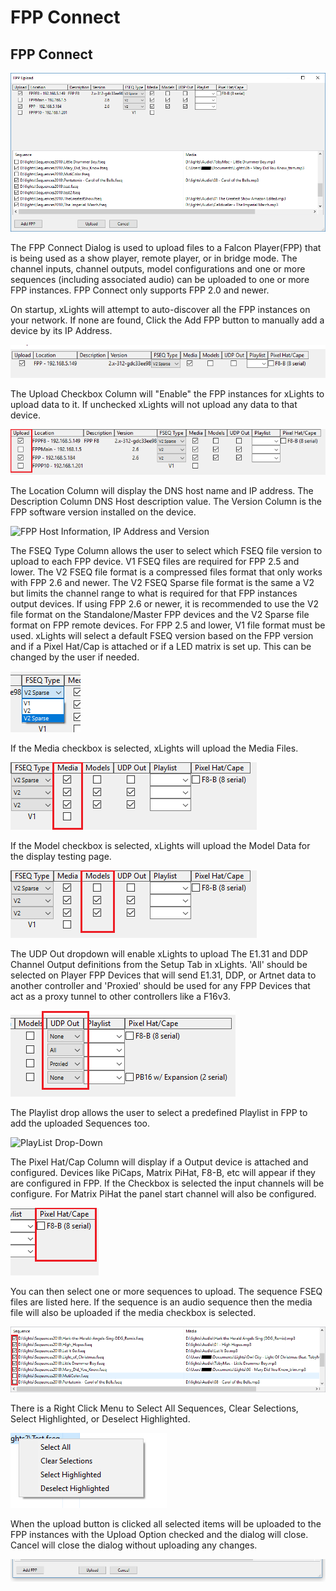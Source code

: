 # FPP Connect

## FPP Connect

![FPP Connect Dialog](<../../../.gitbook/assets/image (159).png>)

The FPP Connect Dialog is used to upload files to a Falcon Player(FPP) that is being used as a show player, remote player, or in bridge mode. The channel inputs, channel outputs, model configurations and one or more sequences (including associated audio) can be uploaded to one or more FPP instances. FPP Connect only supports FPP 2.0 and newer.

On startup, xLights will attempt to auto-discover all the FPP instances on your network. If none are found, Click the Add FPP button to manually add a device by its IP Address.

![List of FPP Devices](<../../../.gitbook/assets/image (117).png>)

The Upload Checkbox Column will "Enable" the FPP instances for xLights to upload data to it. If unchecked xLights will not upload any data to that device.

![Upload Enable Column](<../../../.gitbook/assets/image (466).png>)

The Location Column will display the DNS host name and IP address. The Description Column DNS Host description value. The Version Column is the FPP software version installed on the device.

![FPP Host Information, IP Address and Version ](<../../../.gitbook/assets/image (792).png>)

The FSEQ Type Column allows the user to select which FSEQ file version to upload to each FPP device. V1 FSEQ files are required for FPP 2.5 and lower. The V2 FSEQ file format is a compressed files format that only works with FPP 2.6 and newer. The V2 FSEQ Sparse file format is the same a V2 but limits the channel range to what is required for that FPP instances output devices. If using FPP 2.6 or newer, it is recommended to use the V2 file format on the Standalone/Master FPP devices and the V2 Sparse file format on FPP remote devices. For FPP 2.5 and lower, V1 file format must be used. xLights will select a default FSEQ version based on the FPP version and if a Pixel Hat/Cap is attached or if a LED matrix is set up. This can be changed by the user if needed.

![FSEQ Version Selector](<../../../.gitbook/assets/image (1193).png>)

If the Media checkbox is selected, xLights will upload the Media Files.

![Media Upload Column](<../../../.gitbook/assets/image (925).png>)

If the Model checkbox is selected, xLights will upload the Model Data for the display testing page.

![Model Upload Column](<../../../.gitbook/assets/image (1086).png>)

The UDP Out dropdown will enable xLights to upload The E1.31 and DDP Channel Output definitions from the Setup Tab in xLights. 'All' should be selected on Player FPP Devices that will send E1.31, DDP, or Artnet data to another controller and 'Proxied' should be used for any FPP Devices that act as a proxy tunnel to other controllers like a F16v3.

![](<../../../.gitbook/assets/image (28).png>)

The Playlist drop allows the user to select a predefined Playlist in FPP to add the uploaded Sequences too.

![PlayList Drop-Down](<../../../.gitbook/assets/image (800).png>)

The Pixel Hat/Cap Column will display if a Output device is attached and configured. Devices like PiCaps, Matrix PiHat, F8-B, etc will appear if they are configured in FPP. If the Checkbox is selected the input channels will be configure. For Matrix PiHat the panel start channel will also be configured.

![Hat/Cap Information](<../../../.gitbook/assets/image (964).png>)

You can then select one or more sequences to upload. The sequence FSEQ files are listed here. If the sequence is an audio sequence then the media file will also be uploaded if the media checkbox is selected.

![Sequence Selection](<../../../.gitbook/assets/image (959).png>)

There is a Right Click Menu to Select All Sequences, Clear Selections, Select Highlighted, or Deselect Highlighted.

![](<../../../.gitbook/assets/image (951).png>)

When the upload button is clicked all selected items will be uploaded to the FPP instances with the Upload Option checked and the dialog will close. Cancel will close the dialog without uploading any changes.

![Add FPP, Upload, and Cancel Button](<../../../.gitbook/assets/image (866).png>)
